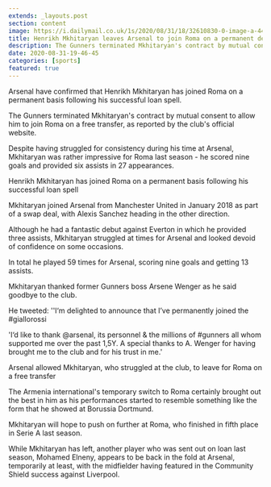 ```yaml
---
extends: _layouts.post
section: content
image: https://i.dailymail.co.uk/1s/2020/08/31/18/32610830-0-image-a-44_1598895616856.jpg 
title: Henrikh Mkhitaryan leaves Arsenal to join Roma on a permanent deal after successful loan spell 
description: The Gunners terminated Mkhitaryan's contract by mutual consent to allow him to join Roma on a free transfer, as reported by the club's official website. 
date: 2020-08-31-19-46-45 
categories: [sports] 
featured: true 
--- 
```

Arsenal have confirmed that Henrikh Mkhitaryan has joined Roma on a permanent basis following his successful loan spell.

The Gunners terminated Mkhitaryan's contract by mutual consent to allow him to join Roma on a free transfer, as reported by the club's official website. 

Despite having struggled for consistency during his time at Arsenal, Mkhitaryan was rather impressive for Roma last season - he scored nine goals and provided six assists in 27 appearances.

Henrikh Mkhitaryan has joined Roma on a permanent basis following his successful loan spell

Mkhitaryan joined Arsenal from Manchester United in January 2018 as part of a swap deal, with Alexis Sanchez heading in the other direction. 

Although he had a fantastic debut against Everton in which he provided three assists, Mkhitaryan struggled at times for Arsenal and looked devoid of confidence on some occasions.

In total he played 59 times for Arsenal, scoring nine goals and getting 13 assists. 

Mkhitaryan thanked former Gunners boss Arsene Wenger as he said goodbye to the club.

He tweeted: ''I‘m delighted to announce that I’ve permanently joined the #giallorossi

'I‘d like to thank @arsenal, its personnel & the millions of #gunners all whom supported me over the past 1,5Y. A special thanks to A. Wenger for having brought me to the club and for his trust in me.'



Arsenal allowed Mkhitaryan, who struggled at the club, to leave for Roma on a free transfer

The Armenia international's temporary switch to Roma certainly brought out the best in him as his performances started to resemble something like the form that he showed at Borussia Dortmund. 

Mkhitaryan will hope to push on further at Roma, who finished in fifth place in Serie A last season.

While Mkhitaryan has left, another player who was sent out on loan last season, Mohamed Elneny, appears to be back in the fold at Arsenal, temporarily at least, with the midfielder having featured in the Community Shield success against Liverpool.  

